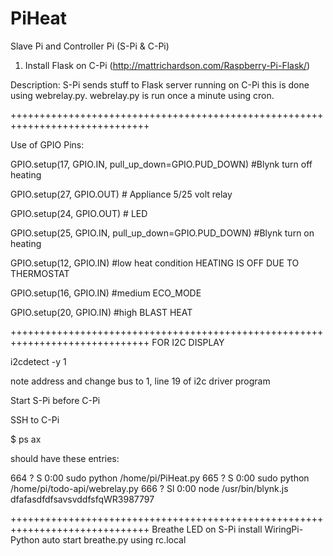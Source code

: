 # PiHeat
Slave Pi and Controller Pi (S-Pi & C-Pi)

1. Install Flask on C-Pi (http://mattrichardson.com/Raspberry-Pi-Flask/)

Description: S-Pi sends stuff to Flask server running on C-Pi this is done using webrelay.py. webrelay.py is run once a minute using cron.




++++++++++++++++++++++++++++++++++++++++++++++++++++++++++++++++++++++++++++++

Use of GPIO Pins:

GPIO.setup(17, GPIO.IN, pull_up_down=GPIO.PUD_DOWN) #Blynk turn off heating

GPIO.setup(27, GPIO.OUT) # Appliance 5/25 volt relay

GPIO.setup(24, GPIO.OUT) # LED

GPIO.setup(25, GPIO.IN, pull_up_down=GPIO.PUD_DOWN) #Blynk turn on heating

GPIO.setup(12, GPIO.IN) #low heat condition HEATING IS OFF DUE TO THERMOSTAT 

GPIO.setup(16, GPIO.IN) #medium ECO_MODE

GPIO.setup(20, GPIO.IN) #high BLAST HEAT

++++++++++++++++++++++++++++++++++++++++++++++++++++++++++++++++++++++++++++++
FOR I2C DISPLAY

i2cdetect -y 1

note address and change bus to 1, line 19 of i2c driver program

Start S-Pi before C-Pi

SSH to C-Pi

$ ps ax 

should have these entries:

  664 ?        S      0:00 sudo python /home/pi/PiHeat.py
  665 ?        S      0:00 sudo python /home/pi/todo-api/webrelay.py
  666 ?        Sl     0:00 node /usr/bin/blynk.js dfafasdfdfsavsvddfsfqWR3987797
  
  ++++++++++++++++++++++++++++++++++++++++++++++++++++++++++++++++++++++++++++++
  Breathe LED on S-Pi
  install WiringPi-Python
  auto start breathe.py using rc.local
